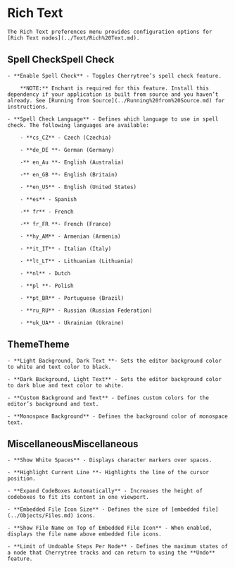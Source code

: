 
# Rich Text


	The Rich Text preferences menu provides configuration options for [Rich Text nodes](../Text/Rich%20Text.md).

 ## Spell CheckSpell Check

	- **Enable Spell Check** - Toggles Cherrytree’s spell check feature.
	
		**NOTE:** Enchant is required for this feature. Install this dependency if your application is built from source and you haven’t already. See [Running from Source](../Running%20from%20Source.md) for instructions.

	- **Spell Check Language** - Defines which language to use in spell check. The following languages are available:
	
		- **cs_CZ** - Czech (Czechia)

		- **de_DE **- German (Germany)

		-** en_Au **- English (Australia)

		-** en_GB **- English (Britain)

		- **en_US** - English (United States)

		- **es** - Spanish

		-** fr** - French

		-** fr_FR **- French (France)

		- **hy_AM** - Armenian (Armenia)

		- **it_IT** - Italian (Italy)

		- **lt_LT** - Lithuanian (Lithuania)

		- **nl** - Dutch

		- **pl **- Polish

		- **pt_BR** - Portuguese (Brazil)

		- **ru_RU** - Russian (Russian Federation)

		- **uk_UA** - Ukrainian (Ukraine)

 ## ThemeTheme

	- **Light Background, Dark Text **- Sets the editor background color to white and text color to black.

	- **Dark Background, Light Text** - Sets the editor background color to dark blue and text color to white.

	- **Custom Background and Text** - Defines custom colors for the editor’s background and text.

	- **Monospace Background** - Defines the background color of monospace text.


 ## MiscellaneousMiscellaneous

	- **Show White Spaces** - Displays character markers over spaces.

	- **Highlight Current Line **- Highlights the line of the cursor position.

	- **Expand CodeBoxes Automatically** - Increases the height of codeboxes to fit its content in one viewport.

	- **Embedded File Icon Size** - Defines the size of [embedded file](../Objects/Files.md) icons.

	- **Show File Name on Top of Embedded File Icon** - When enabled, displays the file name above embedded file icons.

	- **Limit of Undoable Steps Per Node** - Defines the maximum states of a node that Cherrytree tracks and can return to using the **Undo** feature.
